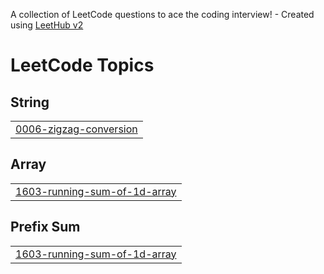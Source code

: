 A collection of LeetCode questions to ace the coding interview! - Created using [LeetHub v2](https://github.com/arunbhardwaj/LeetHub-2.0)
<!---LeetCode Topics Start-->
# LeetCode Topics
## String
|  |
| ------- |
| [0006-zigzag-conversion](https://github.com/Errabellysaiteja/leetcode-practice/tree/master/0006-zigzag-conversion) |
## Array
|  |
| ------- |
| [1603-running-sum-of-1d-array](https://github.com/Errabellysaiteja/leetcode-practice/tree/master/1603-running-sum-of-1d-array) |
## Prefix Sum
|  |
| ------- |
| [1603-running-sum-of-1d-array](https://github.com/Errabellysaiteja/leetcode-practice/tree/master/1603-running-sum-of-1d-array) |
<!---LeetCode Topics End-->